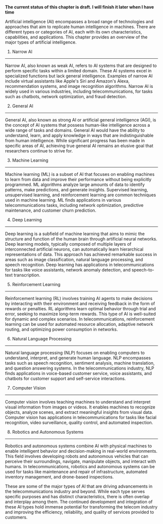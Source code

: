 **The current status of this chapter is draft. I will finish it later when I have time**

Artificial intelligence (AI) encompasses a broad range of technologies and approaches that aim to replicate human intelligence in machines. There are different types or categories of AI, each with its own characteristics, capabilities, and applications. This chapter provides an overview of the major types of artificial intelligence.

1. Narrow AI
------------

Narrow AI, also known as weak AI, refers to AI systems that are designed to perform specific tasks within a limited domain. These AI systems excel in specialized functions but lack general intelligence. Examples of narrow AI include virtual assistants like Apple's Siri and Amazon's Alexa, recommendation systems, and image recognition algorithms. Narrow AI is widely used in various industries, including telecommunications, for tasks such as chatbots, network optimization, and fraud detection.

2. General AI
-------------

General AI, also known as strong AI or artificial general intelligence (AGI), is the concept of AI systems that possess human-like intelligence across a wide range of tasks and domains. General AI would have the ability to understand, learn, and apply knowledge in ways that are indistinguishable from human intelligence. While significant progress has been made in specific areas of AI, achieving true general AI remains an elusive goal that researchers continue to strive for.

3. Machine Learning
-------------------

Machine learning (ML) is a subset of AI that focuses on enabling machines to learn from data and improve their performance without being explicitly programmed. ML algorithms analyze large amounts of data to identify patterns, make predictions, and generate insights. Supervised learning, unsupervised learning, and reinforcement learning are common techniques used in machine learning. ML finds applications in various telecommunications tasks, including network optimization, predictive maintenance, and customer churn prediction.

4. Deep Learning
----------------

Deep learning is a subfield of machine learning that aims to mimic the structure and function of the human brain through artificial neural networks. Deep learning models, typically composed of multiple layers of interconnected artificial neurons, can automatically learn hierarchical representations of data. This approach has achieved remarkable success in areas such as image classification, natural language processing, and speech recognition. Deep learning has applications in telecommunications for tasks like voice assistants, network anomaly detection, and speech-to-text transcription.

5. Reinforcement Learning
-------------------------

Reinforcement learning (RL) involves training AI agents to make decisions by interacting with their environment and receiving feedback in the form of rewards or penalties. RL algorithms learn optimal behavior through trial and error, seeking to maximize long-term rewards. This type of AI is well-suited for dynamic and complex scenarios. In telecommunications, reinforcement learning can be used for automated resource allocation, adaptive network routing, and optimizing power consumption in networks.

6. Natural Language Processing
------------------------------

Natural language processing (NLP) focuses on enabling computers to understand, interpret, and generate human language. NLP encompasses tasks such as speech recognition, sentiment analysis, machine translation, and question answering systems. In the telecommunications industry, NLP finds applications in voice-based customer service, voice assistants, and chatbots for customer support and self-service interactions.

7. Computer Vision
------------------

Computer vision involves teaching machines to understand and interpret visual information from images or videos. It enables machines to recognize objects, analyze scenes, and extract meaningful insights from visual data. Computer vision has applications in telecommunications for tasks like facial recognition, video surveillance, quality control, and automated inspection.

8. Robotics and Autonomous Systems
----------------------------------

Robotics and autonomous systems combine AI with physical machines to enable intelligent behavior and decision-making in real-world environments. This field involves developing robots and autonomous vehicles that can perceive their surroundings, navigate, manipulate objects, and interact with humans. In telecommunications, robotics and autonomous systems can be used for tasks like maintenance and repair of infrastructure, automated inventory management, and drone-based inspections.

These are some of the major types of AI that are driving advancements in the telecommunications industry and beyond. While each type serves specific purposes and has distinct characteristics, there is often overlap and interplay among them. The continued development and integration of these AI types hold immense potential for transforming the telecom industry and improving the efficiency, reliability, and quality of services provided to customers.
